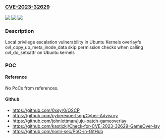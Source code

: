 ### [CVE-2023-32629](https://cve.mitre.org/cgi-bin/cvename.cgi?name=CVE-2023-32629)
![](https://img.shields.io/static/v1?label=Product&message=Ubuntu%20Kernel&color=blue)
![](https://img.shields.io/static/v1?label=Version&message=n%2Fa&color=blue)
![](https://img.shields.io/static/v1?label=Vulnerability&message=CWE-863&color=brighgreen)

### Description

Local privilege escalation vulnerability in Ubuntu Kernels overlayfs ovl_copy_up_meta_inode_data skip permission checks when calling ovl_do_setxattr on Ubuntu kernels

### POC

#### Reference
No PoCs from references.

#### Github
- https://github.com/0xsyr0/OSCP
- https://github.com/cyberexpertsng/Cyber-Advisory
- https://github.com/johnlettman/juju-patch-gameoverlay
- https://github.com/kaotickj/Check-for-CVE-2023-32629-GameOver-lay
- https://github.com/nomi-sec/PoC-in-GitHub

